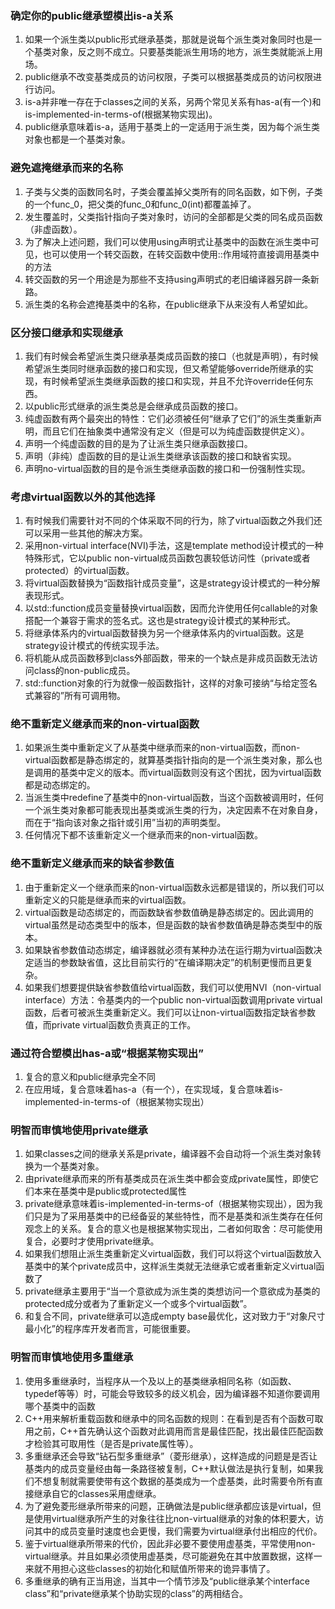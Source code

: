 ### 确定你的public继承塑模出is-a关系
1. 如果一个派生类以public形式继承基类，那就是说每个派生类对象同时也是一个基类对象，反之则不成立。只要基类能派生用场的地方，派生类就能派上用场。
2. public继承不改变基类成员的访问权限，子类可以根据基类成员的访问权限进行访问。
3. is-a并非唯一存在于classes之间的关系，另两个常见关系有has-a(有一个)和is-implemented-in-terms-of(根据某物实现出)。
4. public继承意味着is-a，适用于基类上的一定适用于派生类，因为每个派生类对象也都是一个基类对象。

### 避免遮掩继承而来的名称
1. 子类与父类的函数同名时，子类会覆盖掉父类所有的同名函数，如下例，子类的一个func_0，把父类的func_0和func_0(int)都覆盖掉了。
2. 发生覆盖时，父类指针指向子类对象时，访问的全部都是父类的同名成员函数（非虚函数）。
3. 为了解决上述问题，我们可以使用using声明式让基类中的函数在派生类中可见，也可以使用一个转交函数，在转交函数中使用::作用域符直接调用基类中的方法
4. 转交函数的另一个用途是为那些不支持using声明式的老旧编译器另辟一条新路。
5. 派生类的名称会遮掩基类中的名称，在public继承下从来没有人希望如此。

### 区分接口继承和实现继承
1. 我们有时候会希望派生类只继承基类成员函数的接口（也就是声明），有时候希望派生类同时继承函数的接口和实现，但又希望能够override所继承的实现，有时候希望派生类继承函数的接口和实现，并且不允许override任何东西。
2. 以public形式继承的派生类总是会继承成员函数的接口。
3. 纯虚函数有两个最突出的特性：它们必须被任何“继承了它们”的派生类重新声明，而且它们在抽象类中通常没有定义（但是可以为纯虚函数提供定义）。
4. 声明一个纯虚函数的目的是为了让派生类只继承函数接口。
5. 声明（非纯）虚函数的目的是让派生类继承该函数的接口和缺省实现。
6. 声明no-virtual函数的目的是令派生类继承函数的接口和一份强制性实现。

### 考虑virtual函数以外的其他选择
1. 有时候我们需要针对不同的个体采取不同的行为，除了virtual函数之外我们还可以采用一些其他的解决方案。
2. 采用non-virtual interface(NVI)手法，这是template method设计模式的一种特殊形式，它以public non-virtual成员函数包裹较低访问性（private或者protected）的virtual函数。
3. 将virtual函数替换为“函数指针成员变量”，这是strategy设计模式的一种分解表现形式。
4. 以std::function成员变量替换virtual函数，因而允许使用任何callable的对象搭配一个兼容于需求的签名式。这也是strategy设计模式的某种形式。
5. 将继承体系内的virtual函数替换为另一个继承体系内的virtual函数。这是strategy设计模式的传统实现手法。
6. 将机能从成员函数移到class外部函数，带来的一个缺点是非成员函数无法访问class的non-public成员。
7. std::function对象的行为就像一般函数指针，这样的对象可接纳“与给定签名式兼容的”所有可调用物。

### 绝不重新定义继承而来的non-virtual函数
1. 如果派生类中重新定义了从基类中继承而来的non-virtual函数，而non-virtual函数都是静态绑定的，就算基类指针指向的是一个派生类对象，那么也是调用的基类中定义的版本。而virtual函数则没有这个困扰，因为virtual函数都是动态绑定的。
2. 当派生类中redefine了基类中的non-virtual函数，当这个函数被调用时，任何一个派生类对象都可能表现出基类或派生类的行为，决定因素不在对象自身，而在于“指向该对象之指针或引用”当初的声明类型。
3. 任何情况下都不该重新定义一个继承而来的non-virtual函数。

### 绝不重新定义继承而来的缺省参数值
1. 由于重新定义一个继承而来的non-virtual函数永远都是错误的，所以我们可以重新定义的只能是继承而来的virtual函数。
2. virtual函数是动态绑定的，而函数缺省参数值确是静态绑定的。因此调用的virtual虽然是动态类型中的版本，但是函数的缺省参数值确是静态类型中的版本。
3. 如果缺省参数值动态绑定，编译器就必须有某种办法在运行期为virtual函数决定适当的参数缺省值，这比目前实行的“在编译期决定”的机制更慢而且更复杂。
4. 如果我们想要提供缺省参数值给virtual函数，我们可以使用NVI（non-virtual interface）方法：令基类内的一个public non-virtual函数调用private virtual函数，后者可被派生类重新定义。我们可以让non-virtual函数指定缺省参数值，而private virtual函数负责真正的工作。

### 通过符合塑模出has-a或“根据某物实现出”
1. 复合的意义和public继承完全不同
2. 在应用域，复合意味着has-a（有一个），在实现域，复合意味着is-implemented-in-terms-of（根据某物实现出）

### 明智而审慎地使用private继承
1. 如果classes之间的继承关系是private，编译器不会自动将一个派生类对象转换为一个基类对象。
2. 由private继承而来的所有基类成员在派生类中都会变成private属性，即使它们本来在基类中是public或protected属性
3. private继承意味着is-implemented-in-terms-of（根据某物实现出），因为我们只是为了采用基类中的已经备妥的某些特性，而不是基类和派生类存在任何观念上的关系。复合的意义也是根据某物实现出，二者如何取舍：尽可能使用复合，必要时才使用private继承。
4. 如果我们想阻止派生类重新定义virtual函数，我们可以将这个virtual函数放入基类中的某个private成员中，这样派生类就无法继承它或者重新定义virtual函数了
5. private继承主要用于“当一个意欲成为派生类的类想访问一个意欲成为基类的protected成分或者为了重新定义一个或多个virtual函数”。
6. 和复合不同，private继承可以造成empty base最优化，这对致力于“对象尺寸最小化”的程序库开发者而言，可能很重要。

### 明智而审慎地使用多重继承
1. 使用多重继承时，当程序从一个及以上的基类继承相同名称（如函数、typedef等等）时，可能会导致较多的歧义机会，因为编译器不知道你要调用哪个基类中的函数
2. C++用来解析重载函数和继承中的同名函数的规则：在看到是否有个函数可取用之前，C++首先确认这个函数对此调用而言是最佳匹配，找出最佳匹配函数才检验其可取用性（是否是private属性等）。
3. 多重继承还会导致“钻石型多重继承”（菱形继承），这样造成的问题是是否让基类内的成员变量经由每一条路径被复制，C++默认做法是执行复制，如果我们不想复制就需要使带有这个数据的基类成为一个虚基类，此时需要令所有直接继承自它的classes采用虚继承。
4. 为了避免菱形继承所带来的问题，正确做法是public继承都应该是virtual，但是使用virtual继承所产生的对象往往比non-virtual继承的对象的体积要大，访问其中的成员变量时速度也会更慢，我们需要为virtual继承付出相应的代价。
5. 鉴于virtual继承所带来的代价，因此非必要不要使用虚基类，平常使用non-virtual继承。并且如果必须使用虚基类，尽可能避免在其中放置数据，这样一来就不用担心这些classes的初始化和赋值所带来的诡异事情了。
6. 多重继承的确有正当用途，当其中一个情节涉及“public继承某个interface class”和“private继承某个协助实现的class”的两相结合。
